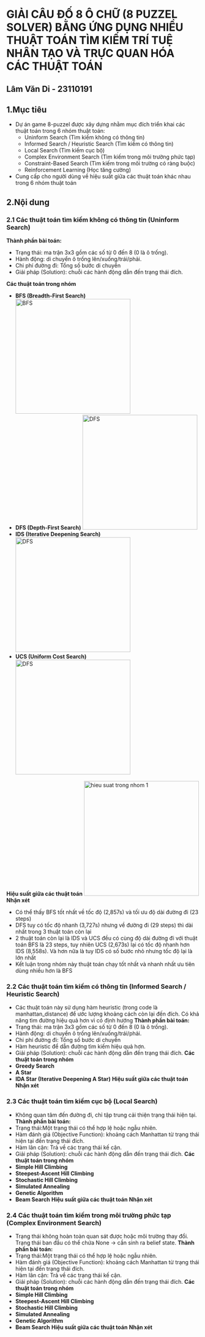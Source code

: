 # GIẢI CÂU ĐỐ 8 Ô CHỮ (8 PUZZEL SOLVER) BẰNG ỨNG DỤNG NHIỀU THUẬT TOÁN TÌM KIẾM TRÍ TUỆ NHÂN TẠO VÀ TRỰC QUAN HÓA CÁC THUẬT TOÁN
## Lâm Văn Dỉ - 23110191
## 1.Mục tiêu
- Dự án game 8-puzzel được xây dựng nhằm mục đích triển khai các thuật toán trong 6 nhóm thuật toán:
  - Uninform Search (Tìm kiếm không có thông tin)
  - Informed Search / Heuristic Search (Tìm kiếm có thông tin)
  - Local Search (Tìm kiếm cục bộ)
  - Complex Environment Search (Tìm kiếm trong môi trường phức tạp)
  - Constraint-Based Search (Tìm kiếm trong môi trường có ràng buộc)
  - Reinforcement Learning (Học tăng cường)
- Cung cấp cho người dùng về hiệu suất giữa các thuật toán khác nhau trong 6 nhóm thuật toán

## 2.Nội dung
  ### 2.1 Các thuật toán tìm kiếm không có thông tin (Uninform Search)
  **Thành phần bài toán:**
  - Trạng thái: ma trận 3x3 gồm các số từ 0 đến 8 (0 là ô trống).
  - Hành động: di chuyển ô trống lên/xuống/trái/phải.
  - Chi phí đường đi: Tổng số bước di chuyển
  - Giải pháp (Solution): chuỗi các hành động dẫn đến trạng thái đích.
    
  **Các thuật toán trong nhóm**
  - **BFS (Breadth-First Search)** <img src="https://media2.giphy.com/media/v1.Y2lkPTc5MGI3NjExN3l1ZTlyOGM2amF0ZG1rMnlocnhnY3FqZWY2MXcwNHhrcW83YW9leCZlcD12MV9pbnRlcm5hbF9naWZfYnlfaWQmY3Q9Zw/GaOHKrpTiawcvoUjdZ/giphy.gif" alt="BFS" width="300"/>
  - **DFS (Depth-First Search)** <img src="https://media0.giphy.com/media/v1.Y2lkPTc5MGI3NjExYTY1NnExam5wdTgzY2s0cTZ0c2NpaXBibHV0eWJ5ZDl3dG12ZHQ4eCZlcD12MV9pbnRlcm5hbF9naWZfYnlfaWQmY3Q9Zw/BLLDvdAt5X7spkifaK/giphy.gif" alt="DFS" width="300"/>
  - **IDS (Iterative Deepening Search)** <img src="https://media4.giphy.com/media/v1.Y2lkPTc5MGI3NjExcXY2N2t3d3RsbjExcXppeThoMnA3a3loOHF4MXV0NXU0NXpnOHJpMyZlcD12MV9pbnRlcm5hbF9naWZfYnlfaWQmY3Q9Zw/OgmVGLCc8j93VRUSJP/giphy.gif" alt="DFS" width="300"/>
  - **UCS (Uniform Cost Search)** <img src="https://media2.giphy.com/media/v1.Y2lkPTc5MGI3NjExN2ZtZGhqcDN4b3pkaWxidnhld3g5dHd1anNtNW9xN2k0bnljdnA2biZlcD12MV9pbnRlcm5hbF9naWZfYnlfaWQmY3Q9Zw/OFBhqteP3EwAEelSFt/giphy.gif" alt="DFS" width="300"/>

   **Hiệu suất giữa các thuật toán** <img src="https://github.com/user-attachments/assets/3cfda135-790c-486c-9db8-ea5496adfcaf" alt="hieu suat trong nhom 1" width="300"/>
   **Nhận xét**
   - Có thể thấy BFS tốt nhất về tốc độ (2,857s) và tối ưu độ dài đường đi (23 steps)
   - DFS tuy có tốc độ nhanh (3,727s) nhưng về đường đi (29 steps) thì dài nhất trong 3 thuật toán còn lại 
   - 2 thuật toán còn lại là IDS và UCS đều có cùng độ dài đường đi với thuật toán BFS là 23 steps, tuy nhiên UCS (2,673s) lại có tốc độ nhanh hơn IDS (8,558s). Và hơn nữa là tuy IDS có số bước nhỏ nhưng tốc độ lại là lớn nhất
   - Kết luận trong nhóm này thuật toán chạy tốt nhất và nhanh nhất ưu tiên dùng nhiều hơn là BFS
     
  ### 2.2 Các thuật toán tìm kiếm có thông tin (Informed Search / Heuristic Search)
  - Các thuật toán này sử dụng hàm heuristic (trong code là manhattan_distance) để ước lượng khoảng cách còn lại đến đích. Có khả năng tìm đường hiệu quả hơn vì có định hướng
  **Thành phần bài toán:**
  - Trạng thái: ma trận 3x3 gồm các số từ 0 đến 8 (0 là ô trống).
  - Hành động: di chuyển ô trống lên/xuống/trái/phải.
  - Chi phí đường đi: Tổng số bước di chuyển
  - Hàm heuristic để dẫn đường tìm kiếm hiệu quả hơn.
  - Giải pháp (Solution): chuỗi các hành động dẫn đến trạng thái đích.
  **Các thuật toán trong nhóm**
  - **Greedy Search**
  - **A Star**
  - **IDA Star (Iterative Deepening A Star)**
  **Hiệu suất giữa các thuật toán**
  **Nhận xét**

  
  ### 2.3 Các thuật toán tìm kiếm cục bộ (Local Search)
  - Không quan tâm đến đường đi, chỉ tập trung cải thiện trạng thái hiện tại.
  **Thành phần bài toán:**
  - Trạng thái:Một trạng thái có thể hợp lệ hoặc ngẫu nhiên.
  - Hàm đánh giá (Objective Function): khoảng cách Manhattan từ trạng thái hiện tại đến trạng thái đích.
  - Hàm lân cận: Trả về các trạng thái kế cận.
  - Giải pháp (Solution): chuỗi các hành động dẫn đến trạng thái đích.
  **Các thuật toán trong nhóm**
  - **Simple Hill Climbing**
  - **Steepest-Ascent Hill Climbing**
  - **Stochastic Hill Climbing**
  - **Simulated Annealing**
  - **Genetic Algorithm**
  - **Beam Search**
  **Hiệu suất giữa các thuật toán**
  **Nhận xét**

  ### 2.4 Các thuật toán tìm kiếm trong môi trường phức tạp (Complex Environment Search)
  - Trạng thái không hoàn toàn quan sát được hoặc môi trường thay đổi. Trạng thái ban đầu có thể chứa None → cần sinh ra belief state.
  **Thành phần bài toán:**
  - Trạng thái:Một trạng thái có thể hợp lệ hoặc ngẫu nhiên.
  - Hàm đánh giá (Objective Function): khoảng cách Manhattan từ trạng thái hiện tại đến trạng thái đích.
  - Hàm lân cận: Trả về các trạng thái kế cận.
  - Giải pháp (Solution): chuỗi các hành động dẫn đến trạng thái đích.
  **Các thuật toán trong nhóm**
  - **Simple Hill Climbing**
  - **Steepest-Ascent Hill Climbing**
  - **Stochastic Hill Climbing**
  - **Simulated Annealing**
  - **Genetic Algorithm**
  - **Beam Search**
  **Hiệu suất giữa các thuật toán**
  **Nhận xét**
    
